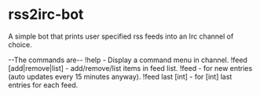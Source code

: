 rss2irc-bot
===========

A simple bot that prints user specified rss feeds into an Irc channel of choice.

--The commands are--
!help - Display a command menu in channel.
!feed [add|remove|list] - add/remove/list items in feed list.
!feed - for new entries (auto updates every 15 minutes anyway).
!feed last [int] - for [int] last entries for each feed.